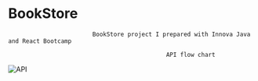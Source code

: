 # BookStore
                            BookStore project I prepared with Innova Java and React Bootcamp
                                        
                                                 API flow chart
![API](https://user-images.githubusercontent.com/83546020/184941739-270c618d-e398-429f-a6c7-4dcbe40a9067.png)
